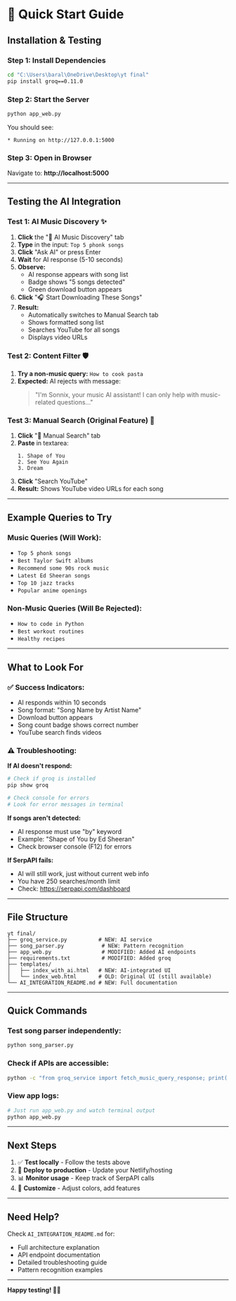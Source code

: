 # 🚀 Quick Start Guide

## Installation & Testing

### Step 1: Install Dependencies
```bash
cd "C:\Users\baral\OneDrive\Desktop\yt final"
pip install groq==0.11.0
```

### Step 2: Start the Server
```bash
python app_web.py
```

You should see:
```
* Running on http://127.0.0.1:5000
```

### Step 3: Open in Browser
Navigate to: **http://localhost:5000**

---

## Testing the AI Integration

### Test 1: AI Music Discovery ✨

1. **Click** the "🤖 AI Music Discovery" tab
2. **Type** in the input: `Top 5 phonk songs`
3. **Click** "Ask AI" or press Enter
4. **Wait** for AI response (5-10 seconds)
5. **Observe:**
   - AI response appears with song list
   - Badge shows "5 songs detected"
   - Green download button appears
6. **Click** "🎧 Start Downloading These Songs"
7. **Result:** 
   - Automatically switches to Manual Search tab
   - Shows formatted song list
   - Searches YouTube for all songs
   - Displays video URLs

### Test 2: Content Filter 🛡️

1. **Try a non-music query:** `How to cook pasta`
2. **Expected:** AI rejects with message:
   > "I'm Sonnix, your music AI assistant! I can only help with music-related questions..."

### Test 3: Manual Search (Original Feature) 📝

1. **Click** "📝 Manual Search" tab
2. **Paste** in textarea:
   ```
   1. Shape of You
   2. See You Again
   3. Dream
   ```
3. **Click** "Search YouTube"
4. **Result:** Shows YouTube video URLs for each song

---

## Example Queries to Try

### Music Queries (Will Work):
- `Top 5 phonk songs`
- `Best Taylor Swift albums`
- `Recommend some 90s rock music`
- `Latest Ed Sheeran songs`
- `Top 10 jazz tracks`
- `Popular anime openings`

### Non-Music Queries (Will Be Rejected):
- `How to code in Python`
- `Best workout routines`
- `Healthy recipes`

---

## What to Look For

### ✅ Success Indicators:
- AI responds within 10 seconds
- Song format: "Song Name by Artist Name"
- Download button appears
- Song count badge shows correct number
- YouTube search finds videos

### ⚠️ Troubleshooting:

**If AI doesn't respond:**
```bash
# Check if groq is installed
pip show groq

# Check console for errors
# Look for error messages in terminal
```

**If songs aren't detected:**
- AI response must use "by" keyword
- Example: "Shape of You by Ed Sheeran"
- Check browser console (F12) for errors

**If SerpAPI fails:**
- AI will still work, just without current web info
- You have 250 searches/month limit
- Check: https://serpapi.com/dashboard

---

## File Structure

```
yt final/
├── groq_service.py          # NEW: AI service
├── song_parser.py            # NEW: Pattern recognition
├── app_web.py                # MODIFIED: Added AI endpoints
├── requirements.txt          # MODIFIED: Added groq
├── templates/
│   ├── index_with_ai.html   # NEW: AI-integrated UI
│   └── index_web.html       # OLD: Original UI (still available)
└── AI_INTEGRATION_README.md # NEW: Full documentation
```

---

## Quick Commands

### Test song parser independently:
```bash
python song_parser.py
```

### Check if APIs are accessible:
```bash
python -c "from groq_service import fetch_music_query_response; print('✅ Groq service loaded')"
```

### View app logs:
```bash
# Just run app_web.py and watch terminal output
python app_web.py
```

---

## Next Steps

1. ✅ **Test locally** - Follow the tests above
2. 🚀 **Deploy to production** - Update your Netlify/hosting
3. 📊 **Monitor usage** - Keep track of SerpAPI calls
4. 🎨 **Customize** - Adjust colors, add features

---

## Need Help?

Check `AI_INTEGRATION_README.md` for:
- Full architecture explanation
- API endpoint documentation
- Detailed troubleshooting guide
- Pattern recognition examples

---

**Happy testing! 🎵✨**
